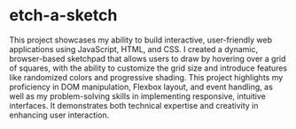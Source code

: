 # etch-a-sketch

This project showcases my ability to build interactive, user-friendly web applications using JavaScript, HTML, and CSS. I created a dynamic, browser-based sketchpad that allows users to draw by hovering over a grid of squares, with the ability to customize the grid size and introduce features like randomized colors and progressive shading. This project highlights my proficiency in DOM manipulation, Flexbox layout, and event handling, as well as my problem-solving skills in implementing responsive, intuitive interfaces. It demonstrates both technical expertise and creativity in enhancing user interaction.
